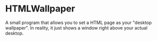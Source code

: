 # HTMLWallpaper
A small program that allows you to set a HTML page as your "desktop wallpaper". In reality, it just shows a window right above your actual desktop.
